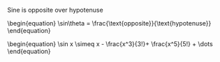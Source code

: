Sine is opposite over hypotenuse

\begin{equation}
\sin\theta = \frac{\text{opposite}}{\text{hypotenuse}}
\end{equation}

\begin{equation}
\sin x \simeq x - \frac{x^3}{3!}+ \frac{x^5}{5!} + \dots
\end{equation}